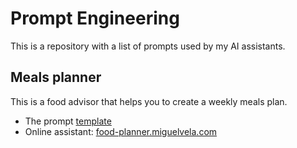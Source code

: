 # Prompt Engineering

This is a repository with a list of prompts used by my AI assistants.

## Meals planner

This is a food advisor that helps you to create a weekly meals plan. 

- The prompt [template](./HuggingChat/meals-planner.md)
- Online assistant: [food-planner.miguelvela.com](http://food-planner.miguelvela.com)


